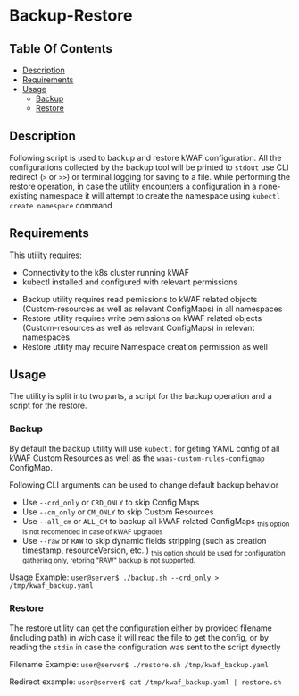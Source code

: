 # Backup-Restore

## Table Of Contents ###
- [Description](#description )
- [Requirements](#requiremnts )
- [Usage](#usage )
  * [Backup](#backup )
  * [Restore](#restore)

## Description ##
Following script is used to backup and restore kWAF configuration.
All the configurations collected by the backup tool will be printed to `stdout` use CLI redirect (`>` or `>>`) or terminal logging for saving to a file.
while performing the restore operation, in case the utility encounters a configuration in a none-existing namespace it will attempt to create the namespace using `kubectl create namespace` command 

## Requirements ##
This utility requires:
 - Connectivity to the k8s cluster running kWAF
 - kubectl installed and configured with relevant permissions
 * Backup utility requires read pemissions to kWAF related objects (Custom-resources as well as relevant ConfigMaps) in all namespaces
 * Restore utility requires write pemissions on kWAF related objects (Custom-resources as well as relevant ConfigMaps) in relevant namespaces
 * Restore utility may require Namespace creation permission as well

## Usage ##
The utility is split into two parts, a script for the backup operation and a script for the restore.

### Backup ###
By default the backup utility will use `kubectl` for geting YAML config of all kWAF Custom Resources as well as the `waas-custom-rules-configmap` ConfigMap.


Following CLI arguments can be used to change default backup behavior
 - Use `--crd_only` or `CRD_ONLY` to skip Config Maps
 - Use `--cm_only` or `CM_ONLY` to skip Custom Resources
 - Use `--all_cm` or `ALL_CM` to backup all kWAF related ConfigMaps
 <sub> this option is not recomended in case of kWAF upgrades </sub>
 - Use `--raw` or `RAW` to skip dynamic fields stripping (such as creation timestamp, resourceVersion, etc..) 
 <sub> this option should be used for configuration gathering only, retoring "RAW" backup is not supported.</sub>

Usage Example: 
`user@server$ ./backup.sh --crd_only > /tmp/kwaf_backup.yaml`

### Restore ###
The restore utility can get the configuration either by provided filename (including path) in wich case it will read the file to get the config, or by reading the `stdin` in case the configuration was sent to the script dyrectly

Filename Example:
`user@server$ ./restore.sh /tmp/kwaf_backup.yaml`

Redirect example:
`user@server$ cat /tmp/kwaf_backup.yaml | restore.sh`
